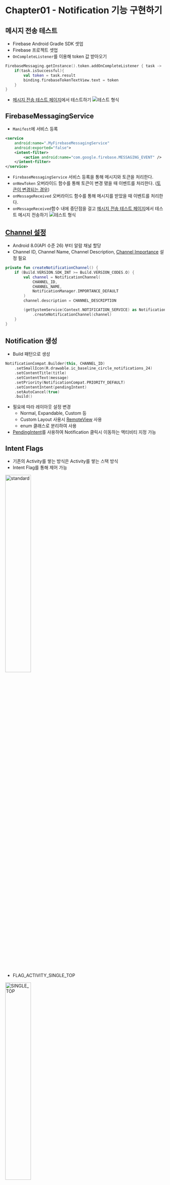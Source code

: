 # Chapter01 - Notification 기능 구현하기

##  메시지 전송 테스트

- Firebase Android Gradle SDK 셋업
- Firebase 프로젝트 셋업
- `OnCompleteListener`를 이용해 token 값 받아오기
```kotlin
FirebaseMessaging.getInstance().token.addOnCompleteListener { task ->
    if(task.isSuccessful){
        val token = task.result
        binding.firebaseTokenTextView.text = token
    }
}
```

- [메시지 전송 테스트 페이지](https://console.firebase.google.com/project/aop-part3-chapter01-25e62/notification/compose)에서 테스트하기
![테스트 형식](./resources/try_notification.png)


## FirebaseMessagingService
- `Manifest`에 서비스 등록
```xml
<service
    android:name=".MyFirebaseMessagingService"
    android:exported="false">
    <intent-filter>
        <action android:name="com.google.firebase.MESSAGING_EVENT" />
    </intent-filter>
</service>
```
- `FirebaseMessagingService` 서비스 등록을 통해 메시지와 토큰을 처리한다.
- `onNewToken` 오버라이드 함수를 통해 토큰이 변경 됐을 때 이벤트를 처리한다. ([토큰이 변경되는 경우](https://firebase.google.com/docs/cloud-messaging/android/first-message?hl=ko&authuser=0#access_the_registration_token))
- `onMessageReceived` 오버라이드 함수를 통해 메시지를 받았을 때 이벤트를 처리한다.
- `onMessageReceived`함수 내에 중단점을 걸고 [메시지 전송 테스트 페이지](https://firebase.google.com/docs/reference/fcm/rest/v1/projects.messages/send)에서 테스트 메시지 전송하기
![테스트 형식](./resources/try_send_message.png)


## [Channel 설정](https://developer.android.com/training/notify-user/channels?hl=ko)
- Android 8.0(API 수준 26) 부터 알람 채널 할당
- Channel ID, Channel Name, Channel Description, [Channel Importance](https://developer.android.com/training/notify-user/channels?hl=ko#importance) 설정 필요
```kotlin
private fun createNotificationChannel() {
    if (Build.VERSION.SDK_INT >= Build.VERSION_CODES.O) {
        val channel = NotificationChannel(
            CHANNEL_ID,
            CHANNEL_NAME,
            NotificationManager.IMPORTANCE_DEFAULT
        )
        channel.description = CHANNEL_DESCRIPTION

        (getSystemService(Context.NOTIFICATION_SERVICE) as NotificationManager)
            .createNotificationChannel(channel)
    }
}
```

## Notification 생성
- Build 패턴으로 생성 
```kotlin
NotificationCompat.Builder(this, CHANNEL_ID)
    .setSmallIcon(R.drawable.ic_baseline_circle_notifications_24)
    .setContentTitle(title)
    .setContentText(message)
    .setPriority(NotificationCompat.PRIORITY_DEFAULT)
    .setContentIntent(pendingIntent)
    .setAutoCancel(true)
    .build()
```
- 필요에 따라 레이아웃 설정 변경
    - Normal, Expandable, Custom 등
    - Custom Layout 사용시 [RemoteView](https://developer.android.com/reference/android/widget/RemoteViews) 사용
    - enum 클래스로 분리하여 사용
- [PendingIntent](https://developer.android.com/reference/android/app/PendingIntent)를 사용하여 Notification 클릭시 이동하는 액티비티 지정 가능


## Intent Flags
- 기존의 Activity를 쌓는 방식은 Activity를 쌓는 스택 방식
- Intent Flag를 통해 제어 가능

<img src="./resources/activity_flag1.png" width="40%" title="standard" alt="standard" />


- FLAG_ACTIVITY_SINGLE_TOP

<img src="./resources/activity_flag2.png" width="40%" title="SINGLE_TOP" alt="SINGLE_TOP" />

- 호출한 Activity의 `override fun onNewIntent(intent: Intent?)` 함수 호출


# Chapter02 - 오늘의 명언

## Firebase Remote Config
- firebase 콘솔에서 remote config를 수정하는 것만으도로 이미 지정된 코드를 통해 앱을 재 출시할 필요 없이 변경할 수 있다.
- use cases
    - 배포된 어플의 일정 유저에게만 새로운 기능 출시하기
    - 지역, 언어별 문구나 이미지 등 원격 수정
    - 제한된 그룹에게 새로운 기능 테스트
- [Throttling](https://firebase.google.com/docs/remote-config/get-started?hl=en&authuser=0&platform=android#throttling)
    - 개발환경에서는 짧은 시간 간격으로 페치를 진행 할 수 있지만, 실제 배포 환경에서는 자주 페치를 수행하면 Throttling이 걸릴 수 있다.
    - `minimumFetchIntervalInSeconds` 속성을통해 최소 페치 인터벌을 12시간으로 제한해야한다.
- `fetch`, `activate`로 구성하여 사용
```kotlin
remoteConfig.fetchAndActivate().addOnCompleteListener {
    if (it.isSuccessful) {
        val quotes = parseQuotesJson(remoteConfig.getString("quotes"))
        val isNameRevealed = remoteConfig.getBoolean("is_name_revealed")
    }
}
```
![remote config value](./resources/remote_config.png)

## ViewPager
- `ViewHolder Pattern`으로 구현
- 아이템 개수 무한으로 늘리기
    - 아이템 개수를 int max 값으로 설정 
    ```kotlin
    override fun getItemCount() = Int.MAX_VALUE
    ```
    - `onBindViewHolder`함수에서 bind하는 아이템을 조정
    ```kotlin
    override fun onBindViewHolder(holder: QuoteViewHolder, position: Int) {
        val actualPosition = position % quotes.size // position이 itemList 범위를 벗어나도 다시 0부터 시작한다.
        holder.bind(quotes[actualPosition], isNameRevealed)
    }
    ```
    - adapter 바인딩 직후 현재 Item을 ItemCount의 중간에 있는 position에 해당하는 Item으로 설정하여 양 옆으로 모두 이동이 가능하도록 설정한다.
    ```kotlin
    binding.viewPager.adapter = adapter
    binding.viewPager.setCurrentItem(adapter.itemCount / 2 - 1 , false)
    ```
- 아이템 자연스럽게 전환하기
    - `setPageTransformer`함수를 통해 페이지 전환시 이벤트를 설정한다
    - Item의 Position이 0에 가까워 질수록 alpha 값을 1로 수렴하게 한다
    ```kotlin
    binding.viewPager.setPageTransformer { page, position ->
        when{
            position.absoluteValue >= 1F -> {
                page.alpha = 0F
            }

            position == 0F -> {
                page.alpha = 1F
            }

            else -> {
                page.alpha = 1F - 2 * position.absoluteValue
            }
        }
    }
    ```

# Chapter03 - 알람 앱

## kotlin format chatacter
- 숫자 자리수를 지정해줄 때 유용하다
    - %d : 정수값 지정
    - %f : 소수값 지정 (.2f 의미는 소수점 기준으로 하위 2자리까지 출력)
    -  %s : 문자열값 지정
```kotlin 
val str = "%02d, %.2f".format(4, 10) // 04, 10.00
```

## [Shared Preferences](https://developer.android.com/training/data-storage/shared-preferences)
- key-value 쌍을 저장할 때 사용한다.
- name, key를 지정해놓고 사용해야 하는데 `companion object`에 const로 할당해서 사용하는게 좋다.
- 여러 데이터를 저장할 때에는 Json 형식으로 사용하면 편하다.
- Pregerences를 가져 올때 `MODE_PRIVATE` 모드로 가져오는데 다른앱에서 사용하지 못하게 한다. 퍼블릭으로 사용하는 방법은 deprecated
- 에디터 저장시에 `commit()`, `apply()` 2가지 방법이 있다.
    - `commit() : boolean` : 쓰레드를 블록시키며 실행 결과값을 boolean으로 리턴한다
    - `apply() : Unit` : 쓰레드를 블록시키지 않는다.

## Background 작업
- Immediate tasks (즉시 실행해야하는 작업)
    - Thread
    - Handler
    - Kotlin coroutines
- Deferred tasks (지연된 작업)
    - WorkManager
- Exact tasks (정시에 실행해야 하는 작업)
    - AlarmManager

## [AlarmManager](https://developer.android.com/training/scheduling/alarms)
- 원하는 시간에 이벤트를 발생시킬 수 있음
    - RTC_WAKEUP : 절대시간 (absolute time)
    - ELAPSED_REALTIME_WAKEUP : 휴대폰이 부팅 된 이후 지난 시간
- 알람을 설정 할 때 `setRepeating()` 대신 `setInexactRepeating()`을 사용하면 자원을 줄일 수 있다. 하지만 시간 정확도는 떨어진다.
- doze모드에서 사용이 필요하면 `setAndAllowWhileIdle(), setExactAndAllowWhileIdle()`을 사용하면 된다.